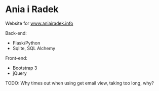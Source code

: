 # Ania i Radek

Website for www.aniairadek.info


Back-end:
- Flask/Python
- Sqlite, SQL Alchemy

Front-end:
- Bootstrap 3
- jQuery


TODO: Why times out when using get email view, taking too long, why?
